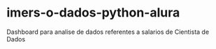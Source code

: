 # imers-o-dados-python-alura
Dashboard para analise de dados referentes a salarios de Cientista de Dados
